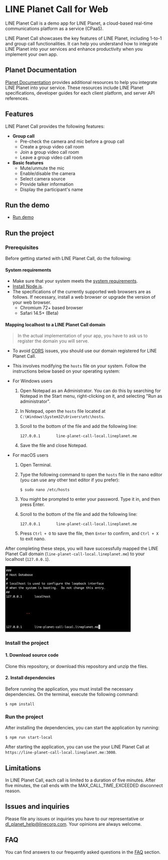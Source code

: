 # LINE Planet Call for Web

LINE Planet Call is a demo app for LINE Planet, a cloud-based real-time communications platform as a service (CPaaS).

LINE Planet Call showcases the key features of LINE Planet, including 1-to-1 and group call functionalities. It can help you understand how to integrate LINE Planet into your services and enhance productivity when you implement your own app.

## Planet Documentation

[Planet Documentation](https://docs.lineplanet.me/) provides additional resources to help you integrate LINE Planet into your service. These resources include LINE Planet specifications, developer guides for each client platform, and server API references.

## Features

LINE Planet Call provides the following features:

-   **Group call**
    -   Pre-check the camera and mic before a group call
    -   Create a group video call room
    -   Join a group video call room
    -   Leave a group video call room
-   **Basic features**
    -   Mute/unmute the mic
    -   Enable/disable the camera
    -   Select camera source
    -   Provide talker information
    -   Display the participant's name

## Run the demo

-   [Run demo](https://line-planet-call.lineplanet.me)

## Run the project

### Prerequisites

Before getting started with LINE Planet Call, do the following:

#### System requirements

-   Make sure that your system meets the [system requirements](https://docs.lineplanet.me/overview/specification/planetkit-system-requirements#web).
-   [Install Node.js](https://nodejs.org/en/download/current).
-   The specifications of the currently supported web browsers are as follows. If necessary, install a web browser or upgrade the version of your web browser.
    -   Chromium 72+ based browser
    -   Safari 14.5+ (Beta)

#### Mapping localhost to a LINE Planet Call domain

> In the actual implementation of your app, you have to ask us to register the domain you will serve.

-   To avoid [CORS](https://developer.mozilla.org/en-US/docs/Web/HTTP/CORS) issues, you should use our domain registered for LINE Planet Call.
-   This involves modifying the `hosts` file on your system. Follow the instructions below based on your operating system:

-   For Windows users

    1. Open Notepad as an Administrator. You can do this by searching for Notepad in the Start menu, right-clicking on it, and selecting "Run as administrator".
    2. In Notepad, open the `hosts` file located at `C:\Windows\System32\drivers\etc\hosts`.
    3. Scroll to the bottom of the file and add the following line:

        ```
        127.0.0.1       line-planet-call-local.lineplanet.me
        ```

    4. Save the file and close Notepad.

-   For macOS users

    1. Open Terminal.
    2. Type the following command to open the `hosts` file in the nano editor (you can use any other text editor if you prefer):

        ```console
        $ sudo nano /etc/hosts
        ```

    3. You might be prompted to enter your password. Type it in, and then press Enter.
    4. Scroll to the bottom of the file and add the following line:

        ```
        127.0.0.1       line-planet-call-local.lineplanet.me
        ```

    5. Press `Ctrl + O` to save the file, then `Enter` to confirm, and `Ctrl + X` to exit nano.

After completing these steps, you will have successfully mapped the LINE Planet Call domain (`line-planet-call-local.lineplanet.me`) to your localhost (`127.0.0.1`).

<img src="/docs/images/hosts_file.png" width="400"/>

### Install the project

#### 1. Download source code

Clone this repository, or download this repository and unzip the files.

#### 2. Install dependencies

Before running the application, you must install the necessary dependencies. On the terminal, execute the following command:

```console
$ npm install
```

### Run the project

After installing the dependencies, you can start the application by running:

```console
$ npm run start-local
```

After starting the application, you can use the your LINE Planet Call at `https://line-planet-call-local.lineplanet.me:3000`.

## Limitations

In LINE Planet Call, each call is limited to a duration of five minutes. After five minutes, the call ends with the MAX_CALL_TIME_EXCEEDED disconnect reason.

## Issues and inquiries

Please file any issues or inquiries you have to our representative or [dl_planet_help@linecorp.com](mailto:dl_planet_help@linecorp.com). Your opinions are always welcome.

## FAQ

You can find answers to our frequently asked questions in the [FAQ](https://docs.lineplanet.me/help/faq) section.
